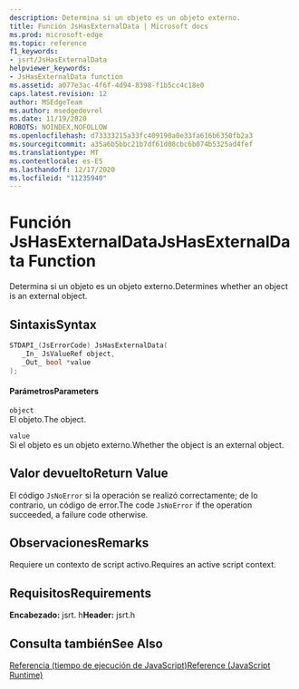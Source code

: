 ```yaml
---
description: Determina si un objeto es un objeto externo.
title: Función JsHasExternalData | Microsoft docs
ms.prod: microsoft-edge
ms.topic: reference
f1_keywords:
- jsrt/JsHasExternalData
helpviewer_keywords:
- JsHasExternalData function
ms.assetid: a077e3ac-4f6f-4d94-8398-f1b5cc4c18e0
caps.latest.revision: 12
author: MSEdgeTeam
ms.author: msedgedevrel
ms.date: 11/19/2020
ROBOTS: NOINDEX,NOFOLLOW
ms.openlocfilehash: d73333215a33fc409190a0e33fa616b6350fb2a3
ms.sourcegitcommit: a35a6b5bbc21b7df61d08cbc6b074b5325ad4fef
ms.translationtype: MT
ms.contentlocale: es-ES
ms.lasthandoff: 12/17/2020
ms.locfileid: "11235940"
---
```

# <span data-ttu-id="e1f32-103">Función JsHasExternalData</span><span class="sxs-lookup"><span data-stu-id="e1f32-103">JsHasExternalData Function</span></span>

<span data-ttu-id="e1f32-104">Determina si un objeto es un objeto externo.</span><span class="sxs-lookup"><span data-stu-id="e1f32-104">Determines whether an object is an external object.</span></span>  
  
## <span data-ttu-id="e1f32-105">Sintaxis</span><span class="sxs-lookup"><span data-stu-id="e1f32-105">Syntax</span></span>  
  
```cpp  
STDAPI_(JsErrorCode) JsHasExternalData(  
   _In_ JsValueRef object,  
   _Out_ bool *value  
);  
```  
  
#### <span data-ttu-id="e1f32-106">Parámetros</span><span class="sxs-lookup"><span data-stu-id="e1f32-106">Parameters</span></span>  
 `object`  
 <span data-ttu-id="e1f32-107">El objeto.</span><span class="sxs-lookup"><span data-stu-id="e1f32-107">The object.</span></span>  
  
 `value`  
 <span data-ttu-id="e1f32-108">Si el objeto es un objeto externo.</span><span class="sxs-lookup"><span data-stu-id="e1f32-108">Whether the object is an external object.</span></span>  
  
## <span data-ttu-id="e1f32-109">Valor devuelto</span><span class="sxs-lookup"><span data-stu-id="e1f32-109">Return Value</span></span>  
 <span data-ttu-id="e1f32-110">El código `JsNoError` si la operación se realizó correctamente; de lo contrario, un código de error.</span><span class="sxs-lookup"><span data-stu-id="e1f32-110">The code `JsNoError` if the operation succeeded, a failure code otherwise.</span></span>  
  
## <span data-ttu-id="e1f32-111">Observaciones</span><span class="sxs-lookup"><span data-stu-id="e1f32-111">Remarks</span></span>  
 <span data-ttu-id="e1f32-112">Requiere un contexto de script activo.</span><span class="sxs-lookup"><span data-stu-id="e1f32-112">Requires an active script context.</span></span>  
  
## <span data-ttu-id="e1f32-113">Requisitos</span><span class="sxs-lookup"><span data-stu-id="e1f32-113">Requirements</span></span>  
 <span data-ttu-id="e1f32-114">**Encabezado:** jsrt. h</span><span class="sxs-lookup"><span data-stu-id="e1f32-114">**Header:** jsrt.h</span></span>  
  
## <span data-ttu-id="e1f32-115">Consulta también</span><span class="sxs-lookup"><span data-stu-id="e1f32-115">See Also</span></span>  
 [<span data-ttu-id="e1f32-116">Referencia (tiempo de ejecución de JavaScript)</span><span class="sxs-lookup"><span data-stu-id="e1f32-116">Reference (JavaScript Runtime)</span></span>](../chakra-hosting/reference-javascript-runtime.md)
